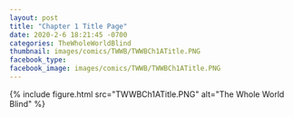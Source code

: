 ```yaml
---
layout: post
title: "Chapter 1 Title Page"
date: 2020-2-6 18:21:45 -0700
categories: TheWholeWorldBlind
thumbnail: images/comics/TWWB/TWWBCh1ATitle.PNG
facebook_type: 
facebook_image: images/comics/TWWB/TWWBCh1ATitle.PNG
---
```


{% include figure.html src="TWWBCh1ATitle.PNG" alt="The Whole World Blind" %}
